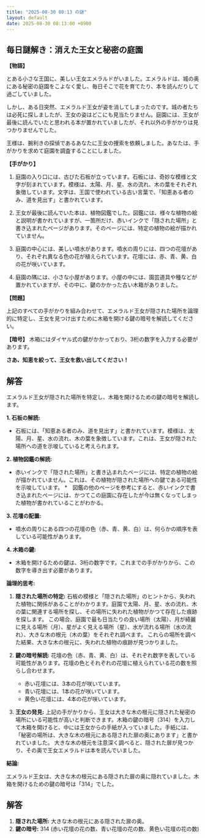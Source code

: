 ```yaml
---
title: "2025-08-30 08:13 の謎"
layout: default
date: 2025-08-30 08:13:00 +0900
---
```

## 毎日謎解き：消えた王女と秘密の庭園

**【物語】**

とある小さな王国に、美しい王女エメラルドがいました。エメラルドは、城の奥にある秘密の庭園をこよなく愛し、毎日そこで花を育てたり、本を読んだりして過ごしていました。

しかし、ある日突然、エメラルド王女が姿を消してしまったのです。城の者たちは必死に探しましたが、王女の姿はどこにも見当たりません。庭園には、王女が最後に読んでいたと思われる本が置かれていましたが、それ以外の手がかりは見つかりませんでした。

王様は、腕利きの探偵であるあなたに王女の捜索を依頼しました。あなたは、手がかりを求めて庭園を調査することにしました。

**【手がかり】**

1.  庭園の入り口には、古びた石板が立っています。石板には、奇妙な模様と文字が刻まれています。模様は、太陽、月、星、水の流れ、木の葉をそれぞれ象徴しています。文字は、王国で使われている古い言葉で、「知恵ある者のみ、道を見出す」と書かれています。

2.  王女が最後に読んでいた本は、植物図鑑でした。図鑑には、様々な植物の絵と説明が書かれていますが、一箇所だけ、赤いインクで「隠された場所」と書き込まれたページがあります。そのページには、特定の植物の絵が描かれていません。

3.  庭園の中心には、美しい噴水があります。噴水の周りには、四つの花壇があり、それぞれ異なる色の花が植えられています。花壇には、赤、青、黄、白の花が咲いています。

4.  庭園の隅には、小さな小屋があります。小屋の中には、園芸道具や種などが置かれていますが、その中に、鍵のかかった古い木箱がありました。

**【問題】**

上記のすべての手がかりを組み合わせて、エメラルド王女が隠された場所を論理的に特定し、王女を見つけ出すために木箱を開ける鍵の暗号を解読してください。

**【暗号】**
木箱にはダイヤル式の鍵がかかっており、3桁の数字を入力する必要があります。

**さあ、知恵を絞って、王女を救い出してください！**

## 解答

エメラルド王女が隠された場所を特定し、木箱を開けるための鍵の暗号を解読します。

**1. 石板の解読:**

*   石板には、「知恵ある者のみ、道を見出す」と書かれています。模様は、太陽、月、星、水の流れ、木の葉を象徴しています。これは、王女が隠された場所への道を示唆していると考えられます。

**2. 植物図鑑の解読:**

*   赤いインクで「隠された場所」と書き込まれたページには、特定の植物の絵が描かれていません。これは、その植物が隠された場所への鍵である可能性を示唆しています。
*　図鑑の他のページを参考にすると、赤いインクで書き込まれたページには、かつてこの庭園に存在したが今は無くなってしまった植物が書かれていることがわかる。

**3. 花壇の配置:**

*   噴水の周りにある四つの花壇の色（赤、青、黄、白）は、何らかの順序を表している可能性があります。

**4. 木箱の鍵:**

*   木箱を開けるための鍵は、3桁の数字です。これまでの手がかりから、この数字を導き出す必要があります。

**論理的思考:**

1.  **隠された場所の特定:**
    石板の模様と「隠された場所」のヒントから、失われた植物に関係があることがわかります。庭園で太陽、月、星、水の流れ、木の葉に関連する場所を探し、その場所に失われた植物がかつて存在した痕跡を探します。
    この場合、庭園で最も日当たりの良い場所（太陽）、月が綺麗に見える場所（月）、星がよく見える場所（星）、水が流れる場所（水の流れ）、大きな木の根元（木の葉）をそれぞれ調べます。
    これらの場所を調べた結果、大きな木の根元に、失われた植物の痕跡が見つかりました。

2.  **鍵の暗号解読:**
    花壇の色（赤、青、黄、白）は、それぞれ数字を表している可能性があります。花壇の色とそれぞれの花壇に植えられている花の数を照らし合わせます。
    *   赤い花壇には、3本の花が咲いています。
    *   青い花壇には、1本の花が咲いています。
    *   黄色い花壇には、4本の花が咲いています。

3.  **王女の発見:**
    上記の手がかりから、王女は大きな木の根元に隠された秘密の場所にいる可能性が高いと判断できます。木箱の鍵の暗号（314）を入力して木箱を開けると、中には王女からの手紙が入っていました。手紙には、「秘密の場所は、大きな木の根元にある隠された扉の奥にあります」と書かれていました。
    大きな木の根元を注意深く調べると、隠された扉が見つかり、その奥で王女エメラルドは本を読んでいました。

**結論:**

エメラルド王女は、大きな木の根元にある隠された扉の奥に隠れていました。木箱を開けるための鍵の暗号は「314」でした。

## 解答

1.  **隠された場所:**
    大きな木の根元にある隠された扉の奥。
2.  **鍵の暗号:**
    314 (赤い花壇の花の数、青い花壇の花の数、黄色い花壇の花の数)
